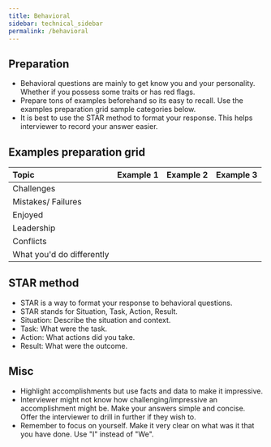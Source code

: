 ```yaml
---
title: Behavioral
sidebar: technical_sidebar
permalink: /behavioral
---
```


## Preparation
- Behavioral questions are mainly to get know you and your personality. Whether if you possess some traits or has red flags.
- Prepare tons of examples beforehand so its easy to recall. Use the examples preparation grid sample categories below.
- It is best to use the STAR method to format your response. This helps interviewer to record your answer easier.

## Examples preparation grid

| Topic                     | Example 1 | Example 2 | Example 3 |
|:--------------------------|:----------|:----------|:----------|
| Challenges                |           |           |           |
| Mistakes/ Failures        |           |           |           |
| Enjoyed                   |           |           |           |
| Leadership                |           |           |           |
| Conflicts                 |           |           |           |
| What you'd do differently |           |           |           |

## STAR method
- STAR is a way to format your response to behavioral questions.
- STAR stands for Situation, Task, Action, Result.
- Situation: Describe the situation and context.
- Task: What were the task.
- Action: What actions did you take.
- Result: What were the outcome.

## Misc
- Highlight accomplishments but use facts and data to make it impressive.
- Interviewer might not know how challenging/impressive an accomplishment might be. Make your answers simple and concise. Offer the interviewer to drill in further if they wish to.
- Remember to focus on yourself. Make it very clear on what was it that you have done. Use "I" instead of "We".